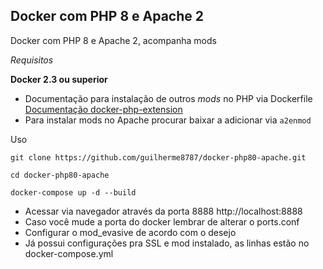 ## Docker com PHP 8 e Apache 2

Docker com PHP 8 e Apache 2, acompanha mods

_Requisitos_

**Docker 2.3 ou superior**

- Documentação para instalação de outros _mods_ no PHP via Dockerfile [Documentação docker-php-extension](https://github.com/mlocati/docker-php-extension-installer)
- Para instalar mods no Apache procurar baixar a adicionar via `a2enmod`

Uso

```
git clone https://github.com/guilherme8787/docker-php80-apache.git
```

```
cd docker-php80-apache
```

```
docker-compose up -d --build
```

- Acessar via navegador através da porta 8888 http://localhost:8888
- Caso você mude a porta do docker lembrar de alterar o ports.conf
- Configurar o mod_evasive de acordo com o desejo
- Já possui configurações pra SSL e mod instalado, as linhas estão no docker-compose.yml
